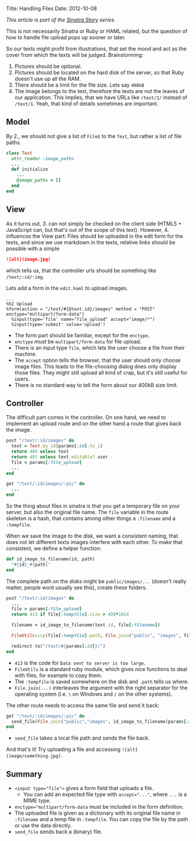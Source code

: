 Title: Handling Files
Date: 2012-10-08

*This article is part of the [Sinatra Story](|filename|/Programming/sinatra_story.md) series.*

This is not necessarily Sinatra or Ruby or HAML related, but the question of
how to handle file upload pops up sooner or later.

So our texts might profit from illustrations, that set the mood and act as
the cover from which the texts will be judged. Brainstorming:

1. Pictures should be optional.
2. Pictures should be located on the hard disk of the server, so that Ruby
   doesn't use up all the RAM.
3. There should be a limit for the file size. Lets say `400kB`
4. The image belongs to the text, therefore the texts are not the leaves of
   our application. This implies, that we have URLs like `/text/1/` instead
   of `/text/1`. Yeah, that kind of details sometimes are important.

## Model
By 2., we should not give a list of `File`s to the `Text`, but rather a list
of file paths. 

```ruby
class Text
  attr_reader :image_paths
  ...
  def initialize
    ...
    @image_paths = []
  end
end
```

## View
As it turns out, 3. can not simply be checked on the client side (HTML5 +
JavaScript can, but that's out of the scope of this text). However, 4.
influences the View part: Files should be uploaded in the edit form for the
texts, and since we use markdown in the texts, relative links should be
possible with a simple

```markdown
![alt](image.jpg)
```

which tells us, that the controller urls should be something like
`/text/:id/:img`.

Lets add a form in the `edit.haml` to upload images.

```haml
...
%h2 Upload
%form(action = "/text/#{@text.id}/images" method = "POST" enctype="multipart/form-data")
  %input(type='file' name="file_upload" accept="image/*")
  %input(type='submit' value='upload')
```

* The form part should be familiar, except for the `enctype`.
* `enctype` *must* be `multipart/form-data` for file upload.
* There is an input type `file`, which lets the user choose a file from their
  machine.
* The `accept` option tells the browser, that the user should only choose
  image files. This leads to the file-choosing dialog does only display those
  files. They might still upload all kind of crap, but it's still useful for
  users.
* There is no standard way to tell the form about our 400kB size limit.

## Controller
The difficult part comes in the controller. On one hand, we need to implement
an upload route and on the other hand a route that gives back the image.

```ruby
post "/text/:id/images" do
  text = Text.by_id(params[:id].to_i)
  return 404 unless text
  return 401 unless text.editable? user
  file = params[:file_upload]
  ...
end

get "/text/:id/images/:pic" do
  ...
end
```

So the thing about files in sinatra is that you get a temporary file on your
server, but also the original file name. The `file` variable in the route
skeleton is a hash, that contains among other things a `:filename` and a
`:tempfile`. 

When we save the image to the disk, we want a consistent naming, that does not 
let different texts images interfere with each other. To make that consistent,
we define a helper function:

```ruby
def id_image_to_filename(id, path)
  "#{id}_#{path}"
end
```

The complete path on the disks might be `public/images/...` (doesn't really
matter, people wont usually see this), create these folders.

```ruby
post "/text/:id/images" do
  ...
  file = params[:file_upload]
  return 413 if file[:tempfile].size > 400*1024

  filename = id_image_to_filename(text.id, file[:filename])

  FileUtils::cp(file[:tempfile].path, File.join("public", "images", filename))

  redirect to("/text/#{params[:id]}/")
end
```

* `413` is the code for `Data sent to server is too large`.
* `FileUtils` is a standard ruby module, which gives nice functions to deal
  with files, for example to copy them.
* The `:tempfile` is saved somewhere on the disk and `.path` tells us where.
* `File.join(...)` interleaves the argument with the right separator for the
  operating system (i.e. `\` on Windows and `/` on the other systems).

The other route needs to access the same file and send it back:

```ruby
get "/text/:id/images/:pic" do
  send_file(File.join("public","images", id_image_to_filename(params[:id], params[:pic])))
end
```

* ```send_file``` takes a local file path and sends the file back.

And that's it! Try uploading a file and accessing ```![alt](image/something.jpg)```.


## Summary

* ```<input type="file">``` gives a form field that uploads a file.
  - You can add an expected file type with `accept="..."`, where `...` is a
    MIME type.
* ```enctype="multipart/form-data``` must be included in the form definition.
* The uploaded file is given as a dictionary with its original file name in
  `:filename` and a temp file in `:tempfile`. You can copy the file by the
  path or use the data directly.
* ```send_file``` sends back a (binary) file.
